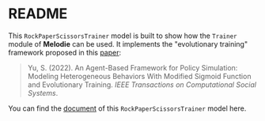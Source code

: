 # README

This ``RockPaperScissorsTrainer`` model is built to show how the 
``Trainer`` module of **Melodie** can be used. 
It implements the "evolutionary training" framework proposed in this [paper](https://ieeexplore.ieee.org/document/9857838/):

> Yu, S. (2022). An Agent-Based Framework for Policy Simulation: 
> Modeling Heterogeneous Behaviors With Modified Sigmoid Function and Evolutionary Training. 
> *IEEE Transactions on Computational Social Systems*.

You can find the [document](https://abm4all.github.io/Melodie/html/gallery/rock_paper_scissors.html) of this ``RockPaperScissorsTrainer`` model here.